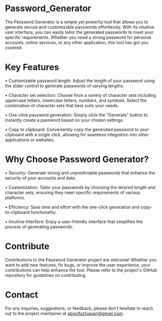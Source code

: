 # Password_Generator

The Password Generator is a simple yet powerful tool that allows you to generate secure and customizable passwords effortlessly. With its intuitive user interface, you can easily tailor the generated passwords to meet your specific requirements. Whether you need a strong password for personal accounts, online services, or any other application, this tool has got you covered.


# Key Features

•	Customizable password length: Adjust the length of your password using the slider control to generate passwords of varying lengths.

•	Character set selection: Choose from a variety of character sets including uppercase letters, lowercase letters, numbers, and symbols. Select the combination of character sets that best suits your needs.

•	One-click password generation: Simply click the "Generate" button to instantly create a password based on your chosen settings.

•	Copy to clipboard: Conveniently copy the generated password to your clipboard with a single click, allowing for seamless integration into other applications or websites.



# Why Choose Password Generator?

•	Security: Generate strong and unpredictable passwords that enhance the security of your accounts and data.

•	Customization: Tailor your passwords by choosing the desired length and character sets, ensuring they meet specific requirements of various platforms.

•	Efficiency: Save time and effort with the one-click generation and copy-to-clipboard functionality.

•	Intuitive Interface: Enjoy a user-friendly interface that simplifies the process of generating passwords.


# Contribute

Contributions to the Password Generator project are welcome! Whether you want to add new features, fix bugs, or improve the user experience, your contributions can help enhance the tool. Please refer to the project's GitHub repository for guidelines on contributing.

# Contact

For any inquiries, suggestions, or feedback, please don't hesitate to reach out to the project maintainer at aboolfazlyavari@gmail.com.

